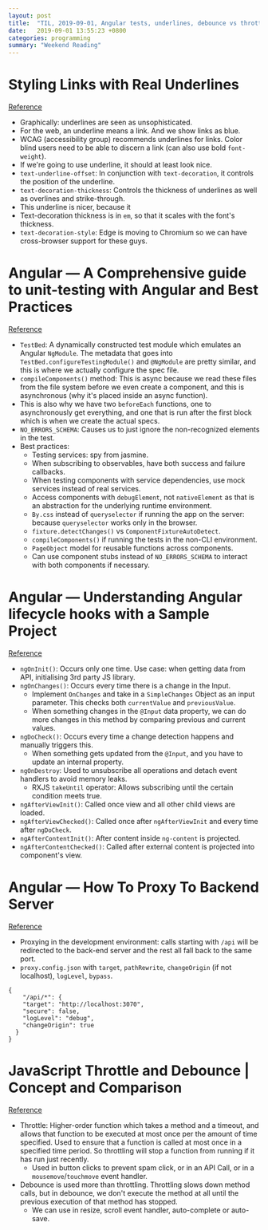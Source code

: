 ```yaml
---
layout: post
title:  "TIL, 2019-09-01, Angular tests, underlines, debounce vs throttle"
date:   2019-09-01 13:55:23 +0800
categories: programming
summary: "Weekend Reading"
---
```


# Styling Links with Real Underlines
[Reference](https://css-tricks.com/styling-links-with-real-underlines/)

- Graphically: underlines are seen as unsophisticated.
- For the web, an underline means a link. And we show links as blue.
- WCAG (accessibility group) recommends underlines for links. Color blind users need to be able to discern a link (can also use bold `font-weight`).
- If we're going to use underline, it should at least look nice.
- `text-underline-offset`: In conjunction with `text-decoration`, it controls the position of the underline.
- `text-decoration-thickness`: Controls the thickness of underlines as well as overlines and strike-through.
- This underline is nicer, because it
- Text-decoration thickness is in `em`, so that it scales with the font's thickness.
- `text-decoration-style`: Edge is moving to Chromium so we can have cross-browser support for these guys.

# Angular — A Comprehensive guide to unit-testing with Angular and Best Practices
[Reference](https://medium.com/bb-tutorials-and-thoughts/angular-a-comprehensive-guide-to-unit-testing-with-angular-and-best-practices-e1f9ef752e4e)

- `TestBed`: A dynamically constructed test module which emulates an Angular `NgModule`. The metadata that goes into `TestBed.configureTestingModule()` and `@NgModule` are pretty similar, and this is where we actually configure the spec file.
- `compileComponents()` method: This is async because we read these files from the file system before we even create a component, and this is asynchronous (why it's placed inside an async function).
- This is also why we have two `beforeEach` functions, one to asynchronously get everything, and one that is run after the first block which is when we create the actual specs.
- `NO_ERRORS_SCHEMA`: Causes us to just ignore the non-recognized elements in the test.
- Best practices:
  - Testing services: spy from jasmine.
  - When subscribing to observables, have both success and failure callbacks.
  - When testing components with service dependencies, use mock services instead of real services.
  - Access components with `debugElement`, not `nativeElement` as that is an abstraction for the underlying runtime environment.
  - `By.css` instead of `queryselector` if running the app on the server: because `queryselector` works only in the browser.
  - `fixture.detectChanges()` vs `ComponentFixtureAutoDetect`.
  - `compileComponents()` if running the tests in the non-CLI environment.
  - `PageObject` model for reusable functions across components.
  - Can use component stubs instead of `NO_ERRORS_SCHEMA` to interact with both components if necessary.

# Angular — Understanding Angular lifecycle hooks with a Sample Project
[Reference](https://medium.com/bb-tutorials-and-thoughts/angular-understanding-angular-lifecycle-hooks-with-a-sample-project-375a61882478)

- `ngOnInit()`: Occurs only one time. Use case: when getting data from API, initialising 3rd party JS library.
- `ngOnChanges()`: Occurs every time there is a change in the Input.
  - Implement `OnChanges` and take in a `SimpleChanges` Object as an input parameter. This checks both `currentValue` and `previousValue`.
  - When something changes in the `@Input` data property, we can do more changes in this method by comparing previous and current values.
- `ngDoCheck()`: Occurs every time a change detection happens and manually triggers this.
  - When something gets updated from the `@Input`, and you have to update an internal property.
- `ngOnDestroy`: Used to unsubscribe all operations and detach event handlers to avoid memory leaks.
  - RXJS `takeUntil` operator: Allows subscribing until the certain condition meets true.
- `ngAfterViewInit()`: Called once view and all other child views are loaded.
- `ngAfterViewChecked()`: Called once after `ngAfterViewInit` and every time after `ngDoCheck`.
- `ngAfterContentInit()`: After content inside `ng-content` is projected.
- `ngAfterContentChecked()`: Called after external content is projected into component's view.

# Angular — How To Proxy To Backend Server
[Reference](https://medium.com/bb-tutorials-and-thoughts/angular-how-to-proxy-to-backend-server-6fb37ef0d025)

- Proxying in the development environment: calls starting with `/api` will be redirected to the back-end server and the rest all fall back to the same port.
- `proxy.config.json` with `target`, `pathRewrite`, `changeOrigin` (if not localhost), `logLevel`, `bypass`.

```
{
    "/api/*": {
    "target": "http://localhost:3070",
    "secure": false,
    "logLevel": "debug",
    "changeOrigin": true
  }
}
```

# JavaScript Throttle and Debounce | Concept and Comparison
[Reference](https://kriss.io/javascript-throttle-and-debounce-concept-and-comparision/)

- Throttle: Higher-order function which takes a method and a timeout, and allows that function to be executed at most once per the amount of time specified. Used to ensure that a function is called at most once in a specified time period. So throttling will stop a function from running if it has run just recently.
  - Used in button clicks to prevent spam click, or in an API Call, or in a `mousemove`/`touchmove` event handler.
- Debounce is used more than throttling. Throttling slows down method calls, but in debounce, we don't execute the method at all until the previous execution of that method has stopped.
  - We can use in resize, scroll event handler, auto-complete or auto-save.
